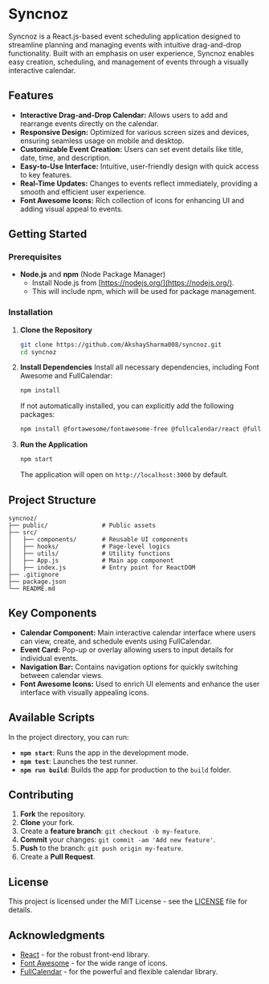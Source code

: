 # Syncnoz

Syncnoz is a React.js-based event scheduling application designed to streamline planning and managing events with intuitive drag-and-drop functionality. Built with an emphasis on user experience, Syncnoz enables easy creation, scheduling, and management of events through a visually interactive calendar.

## Features

- **Interactive Drag-and-Drop Calendar:** Allows users to add and rearrange events directly on the calendar.
- **Responsive Design:** Optimized for various screen sizes and devices, ensuring seamless usage on mobile and desktop.
- **Customizable Event Creation:** Users can set event details like title, date, time, and description.
- **Easy-to-Use Interface:** Intuitive, user-friendly design with quick access to key features.
- **Real-Time Updates:** Changes to events reflect immediately, providing a smooth and efficient user experience.
- **Font Awesome Icons:** Rich collection of icons for enhancing UI and adding visual appeal to events.
  
## Getting Started

### Prerequisites

- **Node.js** and **npm** (Node Package Manager)
  - Install Node.js from [https://nodejs.org/](https://nodejs.org/).
  - This will include npm, which will be used for package management.

### Installation

1. **Clone the Repository**
   ```bash
   git clone https://github.com/AkshaySharma008/syncnoz.git
   cd syncnoz
   ```

2. **Install Dependencies**
   Install all necessary dependencies, including Font Awesome and FullCalendar:
   ```bash
   npm install
   ```

   If not automatically installed, you can explicitly add the following packages:

   ```bash
   npm install @fortawesome/fontawesome-free @fullcalendar/react @fullcalendar/daygrid @fullcalendar/interaction
   ```

3. **Run the Application**
   ```bash
   npm start
   ```
   The application will open on `http://localhost:3000` by default.

## Project Structure

```plaintext
syncnoz/
├── public/               # Public assets
├── src/
│   ├── components/       # Reusable UI components
│   ├── hooks/            # Page-level logics
│   ├── utils/            # Utility functions
│   ├── App.js            # Main app component
│   ├── index.js          # Entry point for ReactDOM
├── .gitignore
├── package.json
└── README.md
```

## Key Components

- **Calendar Component:** Main interactive calendar interface where users can view, create, and schedule events using FullCalendar.
- **Event Card:** Pop-up or overlay allowing users to input details for individual events.
- **Navigation Bar:** Contains navigation options for quickly switching between calendar views.
- **Font Awesome Icons:** Used to enrich UI elements and enhance the user interface with visually appealing icons.

## Available Scripts

In the project directory, you can run:

- **`npm start`**: Runs the app in the development mode.
- **`npm test`**: Launches the test runner.
- **`npm run build`**: Builds the app for production to the `build` folder.

## Contributing

1. **Fork** the repository.
2. **Clone** your fork.
3. Create a **feature branch**: `git checkout -b my-feature`.
4. **Commit** your changes: `git commit -am 'Add new feature'`.
5. **Push** to the branch: `git push origin my-feature`.
6. Create a **Pull Request**.

## License

This project is licensed under the MIT License - see the [LICENSE](LICENSE) file for details.

## Acknowledgments

- [React](https://reactjs.org/) - for the robust front-end library.
- [Font Awesome](https://fontawesome.com/) - for the wide range of icons.
- [FullCalendar](https://fullcalendar.io/) - for the powerful and flexible calendar library.
